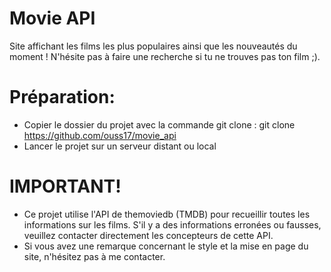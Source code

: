 # Movie API

Site affichant les films les plus populaires ainsi que les nouveautés du moment ! N'hésite pas à faire une recherche si tu ne trouves pas ton film ;).

# Préparation:

  - Copier le dossier du projet avec la commande git clone : git clone https://github.com/ouss17/movie_api
  - Lancer le projet sur un serveur distant ou local

# IMPORTANT!

  - Ce projet utilise l'API de themoviedb (TMDB) pour recueillir toutes les informations sur les films. S'il y a des informations erronées ou fausses, veuillez contacter directement les concepteurs de cette API.
  - Si vous avez une remarque concernant le style et la mise en page du site, n'hésitez pas à me contacter. 
